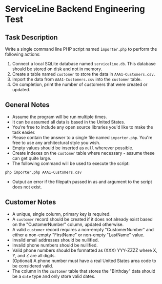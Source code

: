 # ServiceLine Backend Engineering Test

## Task Description
Write a single command line PHP script named `importer.php` to perform the following actions:

1. Connect a local SQLite database named `serviceline.db`. This database should be stored on disk and not in memory.
2. Create a table named `customer` to store the data in `AAA1-Customers.csv`.
3. Import the data from `AAA1-Customers.csv` into the `customer` table.
4. On completion, print the number of customers that were created or updated.

## General Notes
- Assume the program will be run multiple times.
- It can be assumed all data is based in the United States.
- You're free to include any open source libraries you'd like to make the task easier.
- Please contain the answer to a single file named `importer.php`. You're free to use any architectural style you wish.
- Empty values should be inserted as `null` wherever possible.
- Create indexes on the `customer` table where necessary - assume these can get quite large.
- The following command will be used to execute the script:

```bash
php importer.php AAA1-Customers.csv
```

- Output an error if the filepath passed in as and argument to the script does not exist.

## Customer Notes
- A unique, single column, primary key is required.
- A `customer` record should be created if it does not already exist based on the "CustomerNumber" column, updated otherwise.
- A valid `customer` record requires a non-empty "CustomerNumber" and either a non-empty "FirstName" or non-empty "LastName" value.
- Invalid email addresses should be nullified.
- Invalid phone numbers should be nullified.
- Valid phone numbers should be formatted as (XXX) YYY-ZZZZ where X, Y, and Z are all digits.
- (Optional) A phone number must have a real United States area code to be considered valid.
- The column in the `customer` table that stores the "Birthday" data should be a `date` type and only store valid dates.
